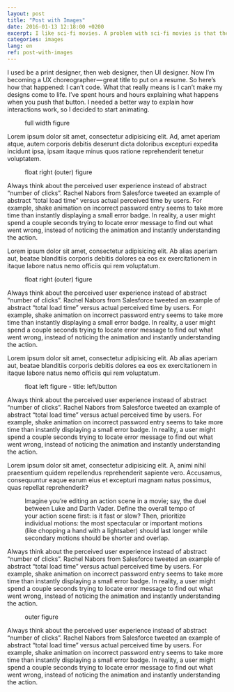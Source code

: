 ```yaml
---
layout: post
title: "Post with Images"
date: 2016-01-13 12:18:00 +0200
excerpt: I like sci-fi movies. A problem with sci-fi movies is that they happen in a vast fictional universe that I have no idea about. There’s a ton of stuff going on and only two hours of screen time to get me up to speed.
categories: images
lang: en
ref: post-with-images
---
```

I used be a print designer, then web designer, then UI designer. Now I’m becoming a UX choreographer — great title to put on a resume. So here’s how that happened: I can’t code. What that really means is I can’t make my designs come to life. I’ve spent hours and hours explaining what happens when you push that button. I needed a better way to explain how interactions work, so I decided to start animating. 

<figure class="figure--full image">
  <img src="https://cdn-images-1.medium.com/max/1200/1*d51UjEEcrhEMSmUfFmQQtA.gif" alt=""/>
  <figcaption>full width figure</figcaption>
</figure>

Lorem ipsum dolor sit amet, consectetur adipisicing elit. Ad, amet aperiam atque, autem corporis debitis deserunt dicta doloribus excepturi expedita incidunt ipsa, ipsam itaque minus quos ratione reprehenderit tenetur voluptatem. 

<figure class="image float float--outer float--left">
    <img data-action="zoom" src="https://cdn-images-1.medium.com/max/400/1*MHM3PyqN98kHZWj0KiihAA.gif" alt="">
    <figcaption>float right (outer) figure</figcaption>
</figure>

Always think about the perceived user experience instead of abstract “number of clicks”. Rachel Nabors from Salesforce tweeted an example of abstract “total load time” versus actual perceived time by users. For example, shake animation on incorrect password entry seems to take more time than instantly displaying a small error badge. In reality, a user might spend a couple seconds trying to locate error message to find out what went wrong, instead of noticing the animation and instantly understanding the action. 

Lorem ipsum dolor sit amet, consectetur adipisicing elit. Ab alias aperiam aut, beatae blanditiis corporis debitis dolores ea eos ex exercitationem in itaque labore natus nemo officiis qui rem voluptatum. 

<figure class="image float float--outer float--right">
    <img data-action="zoom" src="https://cdn-images-1.medium.com/max/400/1*MHM3PyqN98kHZWj0KiihAA.gif" alt="">
    <figcaption>float right (outer) figure</figcaption>
</figure>

Always think about the perceived user experience instead of abstract “number of clicks”. Rachel Nabors from Salesforce tweeted an example of abstract “total load time” versus actual perceived time by users. For example, shake animation on incorrect password entry seems to take more time than instantly displaying a small error badge. In reality, a user might spend a couple seconds trying to locate error message to find out what went wrong, instead of noticing the animation and instantly understanding the action.

Lorem ipsum dolor sit amet, consectetur adipisicing elit. Ab alias aperiam aut, beatae blanditiis corporis debitis dolores ea eos ex exercitationem in itaque labore natus nemo officiis qui rem voluptatum. 

<figure class="image float">
    <img data-action="zoom" src="https://cdn-images-1.medium.com/max/600/1*BJf1Z1la5pkVbf8pFggkYA.gif" alt="">
    <figcaption data-title-align="left bottom">float left figure - title: left/button</figcaption>
</figure>

Always think about the perceived user experience instead of abstract “number of clicks”. Rachel Nabors from Salesforce tweeted an example of abstract “total load time” versus actual perceived time by users. For example, shake animation on incorrect password entry seems to take more time than instantly displaying a small error badge. In reality, a user might spend a couple seconds trying to locate error message to find out what went wrong, instead of noticing the animation and instantly understanding the action.

Lorem ipsum dolor sit amet, consectetur adipisicing elit. A, animi nihil praesentium quidem repellendus reprehenderit sapiente vero. Accusamus, consequuntur eaque earum eius et excepturi magnam natus possimus, quas repellat reprehenderit? 

<figure class="image">
    <img data-action="zoom" src="https://cdn-images-1.medium.com/max/800/1*7T8gAz4MWSJwnwVtwQvXgQ.png" alt="">
    <figcaption>
        Imagine you’re editing an action scene in a movie; say, the duel between Luke and Darth Vader.
        Define the overall tempo of your action scene first: is it fast or slow? Then, prioritize individual
        motions: the most spectacular or important motions (like chopping a hand with a lightsaber) should
        last longer while secondary motions should be shorter and overlap.
    </figcaption>
</figure>

Always think about the perceived user experience instead of abstract “number of clicks”. Rachel Nabors from Salesforce tweeted an example of abstract “total load time” versus actual perceived time by users. For example, shake animation on incorrect password entry seems to take more time than instantly displaying a small error badge. In reality, a user might spend a couple seconds trying to locate error message to find out what went wrong, instead of noticing the animation and instantly understanding the action. 

<figure class="image figure--outer">
    <img data-action="zoom" src="https://cdn-images-1.medium.com/max/800/1*7T8gAz4MWSJwnwVtwQvXgQ.png" alt="">
    <figcaption>outer figure</figcaption>
</figure>

Always think about the perceived user experience instead of abstract “number of clicks”. Rachel Nabors from Salesforce tweeted an example of abstract “total load time” versus actual perceived time by users. For example, shake animation on incorrect password entry seems to take more time than instantly displaying a small error badge. In reality, a user might spend a couple seconds trying to locate error message to find out what went wrong, instead of noticing the animation and instantly understanding the action.